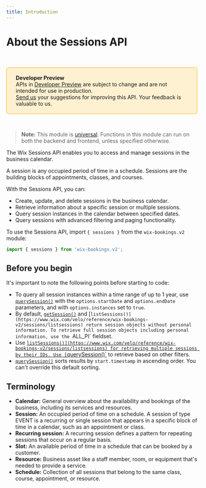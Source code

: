 ```yaml
---
title: Introduction
---
```


# About the Sessions API

&nbsp;

<div style="background-color: #FEF1D1; padding: 18px 24px; border-radius: 6px; border: 1px solid #FDB10C; box-sizing: border-box; display: inline-block">
    <b>Developer Preview</b>
    <br/>
    <span>APIs in <a href="https://www.wix.com/velo/reference/api-overview/developer-preview">Developer Preview</a> are subject to change and are not intended for use in production.<br/><a href="mailto:velo-preview-feedback@wix.com">Send us</a> your suggestions for improving this API. Your feedback is valuable to us.</span>
</div>

&nbsp;

> **Note:** This module is [universal](/api-overview/api-versions#universal-modules). Functions in this module can run on both the backend and frontend, unless specified otherwise.

The Wix Sessions API enables you to access and manage sessions in the business calendar.

A session is any occupied period of time in a schedule. Sessions are the building blocks of appointments, classes, and courses.

With the Sessions API, you can:

+ Create, update, and delete sessions in the business calendar.
+ Retrieve information about a specific session or multiple sessions.
+ Query session instances in the calendar between specified dates.
+ Query sessions with advanced filtering and paging functionality.


To use the Sessions API, import `{ sessions }` from the `wix-bookings.v2` module:

```javascript
import { sessions } from 'wix-bookings.v2';
```

## Before you begin

It's important to note the following points before starting to code:

+ To query all session instances within a time range of up to 1 year, use [`querySession()`](https://www.wix.com/velo/reference/wix-bookings-v2/sessions/querysessions) with the `options.startDate` and `options.endDate` parameters, and with `options.instances` set to `true`.
+ By default, [`getSession()`](https://www.wix.com/velo/reference/wix-bookings-v2/sessions/getsession) and [`listSessions()](https://www.wix.com/velo/reference/wix-bookings-v2/sessions/listsessions) return session objects without personal information. To retrieve full session objects including personal information, use the `ALL_PI` fieldset.
+ Use [`listSessions()](https://www.wix.com/velo/reference/wix-bookings-v2/sessions/listsessions) for retrieving multiple sessions by their IDs. Use [`querySession()`](https://www.wix.com/velo/reference/wix-bookings-v2/sessions/querysessions) to retrieve based on other filters.
+ [`querySession()`](https://www.wix.com/velo/reference/wix-bookings-v2/sessions/querysessions) sorts results by `start.timestamp` in ascending order. You can't override this default sorting.

## Terminology

+ __Calendar:__ General overview about the availability and bookings of the business, including its services and resources.
+ __Session:__ An occupied period of time on a schedule. A session of type EVENT is a recurring or single session that appears in a specific block of time in a calendar, such as an appointment or class.
+ __Recurring session:__ A recurring session defines a pattern for repeating sessions that occur on a regular basis.
+ __Slot:__ An available period of time in a schedule that can be booked by a customer.
+ __Resource:__ Business asset like a staff member, room, or equipment that's needed to provide a service.
+ __Schedule:__ Collection of all sessions that belong to the same class, course, appointment, or resource.
